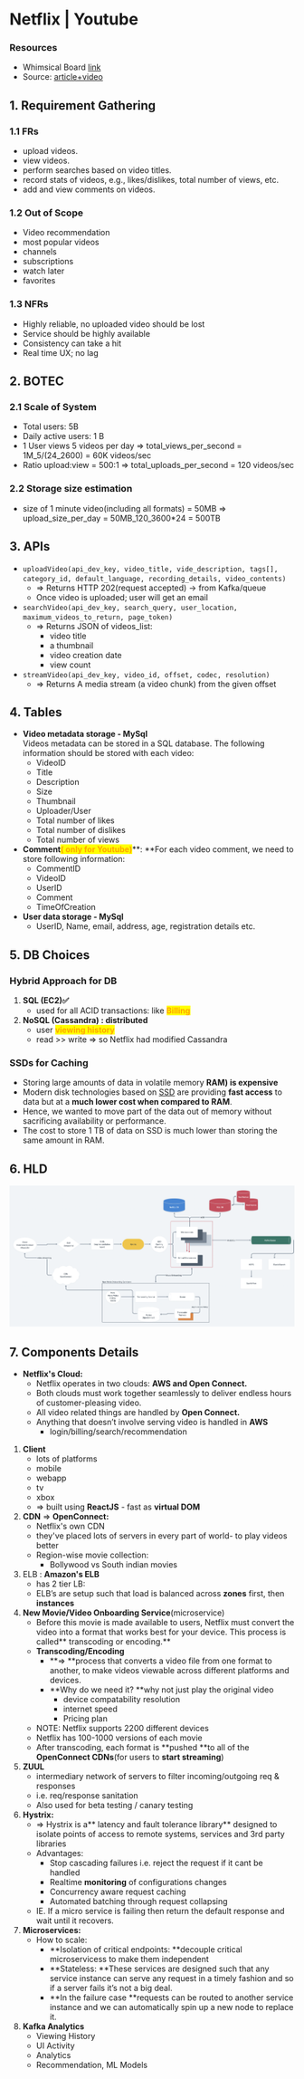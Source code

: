 # Netflix | Youtube

### Resources

* Whimsical Board [link](https://whimsical.com/netflix-FeHCqLHW73v8wVuAD5r8T4)
* Source: [article+video](https://www.youtube.com/watch?v=psQzyFfsUGU\&ab\_channel=TechDummiesNarendraL)

## 1. Requirement Gathering

### 1.1 FRs

* upload videos.
* view videos.
* perform searches based on video titles.
* record stats of videos, e.g., likes/dislikes, total number of views, etc.
* add and view comments on videos.

### 1.2 Out of Scope

* Video recommendation
* most popular videos
* channels
* subscriptions
* watch later
* favorites

### 1.3 NFRs

* Highly reliable, no uploaded video should be lost
* Service should be highly available
* Consistency can take a hit
* Real time UX; no lag

## 2. BOTEC

### 2.1 Scale of System

* Total users: 5B
* Daily active users: 1 B
* 1 User views 5 videos per day => total\_views\_per\_second = 1M_5/(24_2600) = 60K videos/sec
* Ratio upload:view = 500:1 => total\_uploads\_per\_second = 120 videos/sec

### 2.2 Storage size estimation

* size of 1 minute video(including all formats) = 50MB => upload\_size\_per\_day = 50MB_120_3600\*24 = 500TB

## 3. APIs

* `uploadVideo(api_dev_key, video_title, vide_description, tags[], category_id, default_language, recording_details, video_contents)`&#x20;
  * \=> Returns HTTP 202(request accepted) -> from Kafka/queue
  * Once video is uploaded; user will get an email
* `searchVideo(api_dev_key, search_query, user_location, maximum_videos_to_return, page_token)`&#x20;
  * \=> Returns JSON of videos\_list:&#x20;
    * video title&#x20;
    * a thumbnail&#x20;
    * video creation date&#x20;
    * view count
* `streamVideo(api_dev_key, video_id, offset, codec, resolution)`&#x20;
  * \=> Returns A media stream (a video chunk) from the given offset

## 4. Tables



* **Video metadata storage - MySql**\
  Videos metadata can be stored in a SQL database. The following information should be stored with each video:
  * VideoID
  * Title
  * Description
  * Size
  * Thumbnail
  * Uploader/User
  * Total number of likes
  * Total number of dislikes
  * Total number of views
* **Comment**<mark style="color:orange;">**( only for Youtube)**</mark>**: **For each video comment, we need to store following information:
  * CommentID
  * VideoID
  * UserID
  * Comment
  * TimeOfCreation
* **User data storage - MySql**
  * UserID, Name, email, address, age, registration details etc.

## 5. DB Choices

### **Hybrid Approach for DB**

1. **SQL (EC2)✅**
   * used for all ACID transactions: like <mark style="color:orange;">**Billing**</mark>
2. **NoSQL (Cassandra) : distributed**
   * user <mark style="color:orange;">**viewing history**</mark>
   * read >> write => so Netflix had modified Cassandra

### **SSDs for Caching**

* Storing large amounts of data in volatile memory **RAM) is expensive**
* Modern disk technologies based on [SSD](https://en.wikipedia.org/wiki/Solid-state\_drive) are providing **fast access** to data but at a **much lower cost when compared to RAM**.
* Hence, we wanted to move part of the data out of memory without sacrificing availability or performance.
* The cost to store 1 TB of data on SSD is much lower than storing the same amount in RAM.

## 6. HLD



![](../../.gitbook/assets/screenshot-2021-08-26-at-5.45.02-pm.png)

####

## 7. Components Details

* **Netflix's Cloud:**
  * Netflix operates in two clouds: **AWS and Open Connect.**
  * Both clouds must work together seamlessly to deliver endless hours of customer-pleasing video.
  * All video related things are handled by **Open Connect.**
  * Anything that doesn’t involve serving video is handled in **AWS**
    * login/billing/search/recommendation

1. **Client**
   * lots of platforms
   * mobile
   * webapp
   * tv
   * xbox
   * \=> built using **ReactJS** - fast as **virtual DOM**
2. **CDN** => **OpenConnect:**
   * Netflix's own CDN
   * they've placed lots of servers in every part of world- to play videos better
   * Region-wise movie collection:
     * Bollywood vs South indian movies
3. ELB : **Amazon's ELB**
   * has 2 tier LB:
   * ELB’s are setup such that load is balanced across **zones** first, then **instances**
4. **New Movie/Video Onboarding Service**(microservice)
   * Before this movie is made available to users, Netflix must convert the video into a format that works best for your device. This process is called\*\* transcoding or encoding.\*\*
   * **Transcoding/Encoding**
     * \*\*=> \*\*process that converts a video file from one format to another, to make videos viewable across different platforms and devices.
     * \*\*Why do we need it? \*\*why not just play the original video
       * device compatability resolution
       * internet speed
       * Pricing plan
   * NOTE: Netflix supports 2200 different devices
   * Netflix has 100-1000 versions of each movie
   * After transcoding, each format is \*\*pushed \*\*to all of the **OpenConnect CDNs**(for users to **start streaming**)
5. **ZUUL**
   * intermediary network of servers to filter incoming/outgoing req & responses
   * i.e. req/response sanitation
   * Also used for beta testing / canary testing
6. **Hystrix:**
   * \=> Hystrix is a\*\* latency and fault tolerance library\*\* designed to isolate points of access to remote systems, services and 3rd party libraries
   * Advantages:
     * Stop cascading failures i.e. reject the request if it cant be handled
     * Realtime **monitoring** of configurations changes
     * Concurrency aware request caching
     * Automated batching through request collapsing
   * IE. If a micro service is failing then return the default response and wait until it recovers.
7. **Microservices:**
   * How to scale:
     * \*\*Isolation of critical endpoints: \*\*decouple critical microservicess to make them independent
     * \*\*Stateless: \*\*These services are designed such that any service instance can serve any request in a timely fashion and so if a server fails it’s not a big deal.
     * \*\*In the failure case \*\*requests can be routed to another service instance and we can automatically spin up a new node to replace it.
8. **Kafka Analytics**
   * Viewing History
   * UI Activity
   * Analytics
   * Recommendation, ML Models


